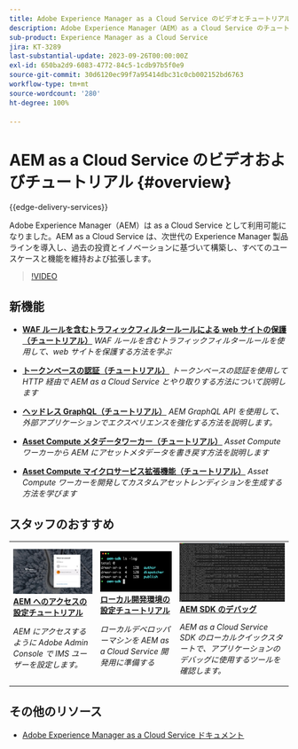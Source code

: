 ```yaml
---
title: Adobe Experience Manager as a Cloud Service のビデオとチュートリアル
description: Adobe Experience Manager（AEM）as a Cloud Service のチュートリアルのコレクション
sub-product: Experience Manager as a Cloud Service
jira: KT-3289
last-substantial-update: 2023-09-26T00:00:00Z
exl-id: 650ba2d9-6083-4772-84c5-1cdb97b5f0e9
source-git-commit: 30d6120ec99f7a95414dbc31c0cb002152bd6763
workflow-type: tm+mt
source-wordcount: '280'
ht-degree: 100%

---
```


# AEM as a Cloud Service のビデオおよびチュートリアル {#overview}

{{edge-delivery-services}}

Adobe Experience Manager（AEM）は as a Cloud Service として利用可能になりました。AEM as a Cloud Service は、次世代の Experience Manager 製品ラインを導入し、過去の投資とイノベーションに基づいて構築し、すべてのユースケースと機能を維持および拡張します。

>[!VIDEO](https://video.tv.adobe.com/v/31085?quality=12&learn=on)

<div id="whats-new-section">

## 新機能

* **[WAF ルールを含むトラフィックフィルタールールによる web サイトの保護（チュートリアル）](https://experienceleague.adobe.com/docs/experience-manager-learn/cloud-service/security/traffic-filter-and-waf-rules/overview.html?lang=ja)**
  *WAF ルールを含むトラフィックフィルタールールを使用して、web サイトを保護する方法を学ぶ*

* **[トークンベースの認証（チュートリアル）](https://experienceleague.adobe.com/docs/experience-manager-learn/getting-started-with-aem-headless/authentication/overview.html?lang=ja)**
  *トークンベースの認証を使用して HTTP 経由で AEM as a Cloud Service とやり取りする方法について説明します*

* **[ヘッドレス GraphQL（チュートリアル）](https://experienceleague.adobe.com/docs/experience-manager-learn/getting-started-with-aem-headless/graphql/overview.html?lang=ja)**
  *AEM GraphQL API を使用して、外部アプリケーションでエクスペリエンスを強化する方法を説明します。*

* **[Asset Compute メタデータワーカー（チュートリアル）](./asset-compute/advanced/metadata.md)**
  *Asset Compute ワーカーから AEM にアセットメタデータを書き戻す方法を説明します*

* **[Asset Compute マイクロサービス拡張機能（チュートリアル）](./asset-compute/overview.md)**
  *Asset Compute ワーカーを開発してカスタムアセットレンディションを生成する方法を学びます*

</div>

<div id="recs-overview-body-1"></div>
<div id="recs-overview-body-2"></div>
<div id="recs-overview-body-3"></div>
<div id="recs-overview-body-4"></div>
<div id="recs-overview-body-5"></div>
<div id="recs-overview-body-6"></div>

<div id="staff-picks-section">

## スタッフのおすすめ

<table>
   <td>
      <a href="./accessing/overview.md">
      <img alt="AEM as a Cloud Service へのアクセスの設定" src="./assets/overview/staff-pick__accessing.png"/>
      </a>
      <div>
         <a href="./accessing/overview.md">
         <strong>AEM へのアクセスの設定チュートリアル</strong>
         </a>
      </div>
      <p>
         <em>AEM にアクセスするように Adobe Admin Console で IMS ユーザーを設定します。</em>
      <p>
   </td>   
   <td>
      <a href="./local-development-environment/overview.md">
      <img alt="ローカル開発環境の設定チュートリアル" src="./assets/overview/staff-pick__local-development-environment-set-up.png"/>
      </a>
      <div>
         <a href="./local-development-environment/overview.md">
         <strong>ローカル開発環境の設定チュートリアル</strong>
         </a>
      </div>
      <p>
         <em>ローカルデベロッパーマシンを AEM as a Cloud Service 開発用に準備する</em>
      <p>
   </td>   
   <td>
      <a href="./debugging/aem-sdk-local-quickstart/overview.md">
      <img alt="AEM SDK のローカルクイックスタートのデバッグ" src="./assets/overview/staff-pick__debugging.png"/>
      </a>
      <div>
         <a href="./debugging/aem-sdk-local-quickstart/overview.md">
         <strong>AEM SDK のデバッグ</strong>
         </a>
      </div>
      <p>
         <em>AEM as a Cloud Service SDK のローカルクイックスタートで、アプリケーションのデバッグに使用するツールを確認します。</em>
      <p>
   </td>
</table>

</div>

## その他のリソース

* [Adobe Experience Manager as a Cloud Service ドキュメント](https://experienceleague.adobe.com/docs/experience-manager-cloud-service/landing/home.html?lang=ja)
